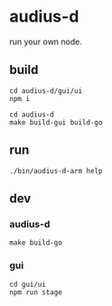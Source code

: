 # audius-d

run your own node.

## build

```
cd audius-d/gui/ui
npm i

cd audius-d
make build-gui build-go
```

## run

```
./bin/audius-d-arm help
```

## dev

### audius-d

```
make build-go
```

### gui

```
cd gui/ui
npm run stage
```
